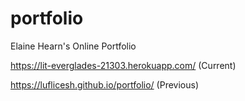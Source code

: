 # portfolio
Elaine Hearn's Online Portfolio

https://lit-everglades-21303.herokuapp.com/ (Current)

https://luflicesh.github.io/portfolio/ (Previous)
